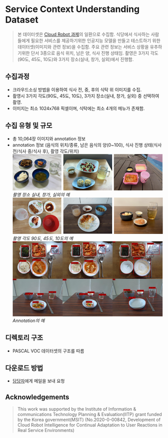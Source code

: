# Service Context Understanding Dataset
> 본 데이터셋은 [Cloud Robot 과제](https://github.com/aai4r/aai4r-master)의 일환으로 수집함.
> 식당에서 식사하는 사람들에게 필요한 서비스를 제공하기위한 인공지능 모델을 만들고 테스트하기 위한 데이터셋(이미지와 관련 정보)을 수집함.
> 주요 관련 정보는 서비스 상황을 유추하기위한 단서 3종으로 음식 위치, 남은 양, 식사 진행 상태임.
> 촬영은 3가지 각도(90도, 45도, 10도)와 3가지 장소(실내, 창가, 실외)에서 진행함.

## 수집과정
* 크라우드소싱 방법을 이용하여 식사 전, 중, 후의 식탁 위 이미지를 수집.
* 촬영시 3가지 각도(90도, 45도, 10도), 3가지 장소(실내, 창가, 실외) 중 선택하여 촬영.
* 이미지는 최소 1024x768 픽셀이며, 식탁에는 최소 4개의 메뉴가 존재함.

## 수집 유형 및 규모
* 총 10,064장 이미지와 annotation 정보
* annotation 정보 (음식의 위치/종류, 남은 음식의 양(0~100), 식사 진행 상태(식사 전/식사 중/식사 후), 촬영 각도/위치)
![촬영 장소 실내, 창가, 실외의 예](images/images1.png) 
*촬영 장소 실내, 창가, 실외의 예*
![촬영 각도 90도, 45도, 10도의 예](images/images2.png) 
*촬영 각도 90도, 45도, 10도의 예*
![Annotation의 예](images/images3.png) 
*Annotation의 예*

## 디렉토리 구조
* PASCAL VOC 데이터셋의 구조를 따름

## 다운로드 방법
* [담당자](yochin@etri.re.kr)에게 메일을 보내 요청

## Acknowledgements
> This work was supported by the Institute of Information & communications Technology Planning & Evaluation(IITP) grant funded by the Korea government(MSIT) (No.2020-0-00842, Development of Cloud Robot Intelligence for Continual Adaptation to User Reactions in Real Service Environments)
